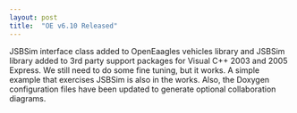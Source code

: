 ```yaml
---
layout: post
title:  "OE v6.10 Released"
---
```

JSBSim interface class added to OpenEaagles vehicles library and JSBSim library added to 3rd party support packages for Visual C++ 2003 and 2005 Express. We still need to do some fine tuning, but it works. A simple example that exercises JSBSim is also in the works. Also, the Doxygen configuration files have been updated to generate optional collaboration diagrams.
